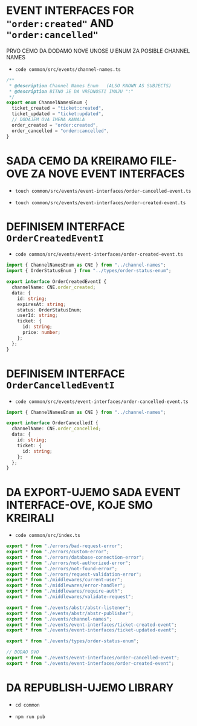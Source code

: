 # EVENT INTERFACES FOR `"order:created"` AND `"order:cancelled"`

PRVO CEMO DA DODAMO NOVE UNOSE U ENUM ZA POSIBLE CHANNEL NAMES

- `code common/src/events/channel-names.ts`

```ts
/**
 * @description Channel Names Enum   (ALSO KNOWN AS SUBJECTS)
 * @description BITNO JE DA VREDNOSTI IMAJU ":"
 */
export enum ChannelNamesEnum {
  ticket_created = "ticket:created",
  ticket_updated = "ticket:updated",
  // DODAJEM OVA IMENA KANALA
  order_created = "order:created",
  order_cancelled = "order:cancelled",
}
```

# SADA CEMO DA KREIRAMO FILE-OVE ZA NOVE EVENT INTERFACES

- `touch common/src/events/event-interfaces/order-cancelled-event.ts`

- `touch common/src/events/event-interfaces/order-created-event.ts`

# DEFINISEM INTERFACE `OrderCreatedEventI`

- `code common/src/events/event-interfaces/order-created-event.ts`

```ts
import { ChannelNamesEnum as CNE } from "../channel-names";
import { OrderStatusEnum } from "../types/order-status-enum";

export interface OrderCreatedEventI {
  channelName: CNE.order_created;
  data: {
    id: string;
    expiresAt: string;
    status: OrderStatusEnum;
    userId: string;
    ticket: {
      id: string;
      price: number;
    };
  };
}
```

# DEFINISEM INTERFACE `OrderCancelledEventI`

- `code common/src/events/event-interfaces/order-cancelled-event.ts`

```ts
import { ChannelNamesEnum as CNE } from "../channel-names";

export interface OrderCancelledI {
  channelName: CNE.order_cancelled;
  data: {
    id: string;
    ticket: {
      id: string;
    };
  };
}
```

# DA EXPORT-UJEMO SADA EVENT INTERFACE-OVE, KOJE SMO KREIRALI

- `code common/src/index.ts`

```ts
export * from "./errors/bad-request-error";
export * from "./errors/custom-error";
export * from "./errors/database-connection-error";
export * from "./errors/not-authorized-error";
export * from "./errors/not-found-error";
export * from "./errors/request-validation-error";
export * from "./middlewares/current-user";
export * from "./middlewares/error-handler";
export * from "./middlewares/require-auth";
export * from "./middlewares/validate-request";

export * from "./events/abstr/abstr-listener";
export * from "./events/abstr/abstr-publisher";
export * from "./events/channel-names";
export * from "./events/event-interfaces/ticket-created-event";
export * from "./events/event-interfaces/ticket-updated-event";

export * from "./events/types/order-status-enum";

// DODAO OVO
export * from "./events/event-interfaces/order-cancelled-event";
export * from "./events/event-interfaces/order-created-event";
```

# DA REPUBLISH-UJEMO LIBRARY

- `cd common`

- `npm run pub`
